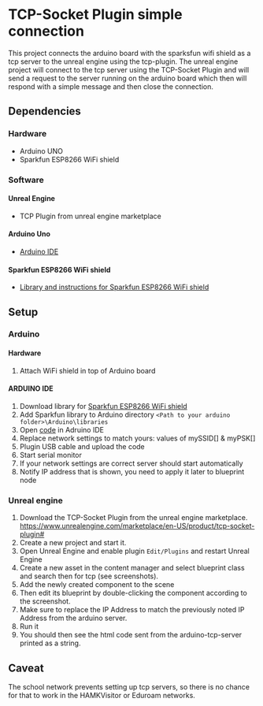 # TCP-Socket Plugin simple connection
This project connects the arduino board with the sparksfun wifi shield as a tcp server to the unreal engine using the tcp-plugin. The unreal engine project will connect to the tcp server using the TCP-Socket Plugin and will send a request to the server running on the arduino board which then will respond with a simple message and then close the connection.

## Dependencies
### Hardware
* Arduino UNO
* Sparkfun ESP8266 WiFi shield

### Software

#### Unreal Engine
* TCP Plugin from unreal engine marketplace

#### Arduino Uno
* [Arduino IDE](https://www.arduino.cc/en/software)

#### Sparkfun ESP8266 WiFi shield
* [Library and instructions for Sparkfun ESP8266 WiFi shield](https://learn.sparkfun.com/tutorials/esp8266-wifi-shield-hookup-guide?_ga=2.232777183.154801248.1606463257-1158639612.1605182896#installing-the-esp8266-at-library)

## Setup

### Arduino

#### Hardware
1. Attach WiFi shield in top of Arduino board

#### ARDUINO IDE
1. Download library for [Sparkfun ESP8266 WiFi shield](https://learn.sparkfun.com/tutorials/esp8266-wifi-shield-hookup-guide?_ga=2.232777183.154801248.1606463257-1158639612.1605182896#installing-the-esp8266-at-library)
2. Add Sparkfun library to Arduino directory `<Path to your arduino folder>\Arduino\libraries`
3. Open [code](https://github.com/HAMK-ICT-Project8/arduino-projects/blob/main/tcp-socket-plugin/simple-connection/tcp-server.ino) in Adruino IDE
4. Replace network settings to match yours: values of mySSID[] & myPSK[]
4. Plugin USB cable and upload the code
5. Start serial monitor
6. If your network settings are correct server should start automatically
7. Notify IP address that is shown, you need to apply it later to blueprint node

### Unreal engine
1. Download the TCP-Socket Plugin from the unreal engine marketplace. https://www.unrealengine.com/marketplace/en-US/product/tcp-socket-plugin#
2. Create a new project and start it.
3. Open Unreal Engine and enable plugin `Edit/Plugins` and restart Unreal Engine
4. Create a new asset in the content manager and select blueprint class and search then for tcp (see screenshots).
5. Add the newly created component to the scene
6. Then edit its blueprint by double-clicking the component according to the screenshot.
7. Make sure to replace the IP Address to match the previously noted IP Address from the arduino server.
8. Run it
9. You should then see the html code sent from the arduino-tcp-server printed as a string.

## Caveat
The school network prevents setting up tcp servers, so there is no chance for that to work in the HAMKVisitor or Eduroam networks.
